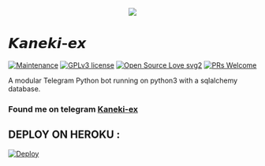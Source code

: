 <p align="center">
   <img src="https://telegra.ph/file/62eda517e422530e6e86a.jpg">
</p>

# 𝙆𝙖𝙣𝙚𝙠𝙞-𝙚𝙭
[![Maintenance](https://img.shields.io/badge/Maintained%3F-yes-green.svg)](https://GitHub.com/Naereen/StrapDown.js/graphs/commit-activity) [![GPLv3 license](https://img.shields.io/badge/License-GPLv3-blue.svg)](https://perso.crans.org/besson/LICENSE.html) [![Open Source Love svg2](https://badges.frapsoft.com/os/v2/open-source.svg?v=103)](https://github.com/ellerbrock/open-source-badges/) [![PRs Welcome](https://img.shields.io/badge/PRs-welcome-brightgreen.svg?style=flat-square)](https://makeapullrequest.com)

A modular Telegram Python bot running on python3 with a sqlalchemy database.

### Found me on telegram [Kaneki-ex](https://t.me/kanekiexbot)

## DEPLOY ON HEROKU :

[![Deploy](https://www.herokucdn.com/deploy/button.svg)](https://heroku.com/deploy?template=https://github.com/rizkyoye/Kaneki-robot)


